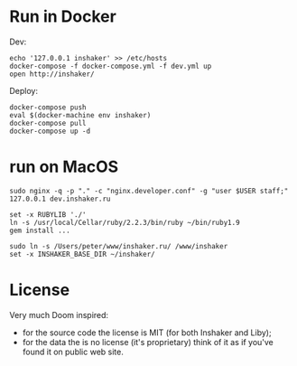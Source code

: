 # Run in Docker

Dev:

    echo '127.0.0.1 inshaker' >> /etc/hosts
    docker-compose -f docker-compose.yml -f dev.yml up
    open http://inshaker/

Deploy:

    docker-compose push
    eval $(docker-machine env inshaker)
    docker-compose pull
    docker-compose up -d


# run on MacOS

	sudo nginx -q -p "." -c "nginx.developer.conf" -g "user $USER staff;"
	127.0.0.1 dev.inshaker.ru

	set -x RUBYLIB './'
	ln -s /usr/local/Cellar/ruby/2.2.3/bin/ruby ~/bin/ruby1.9
	gem install ...

	sudo ln -s /Users/peter/www/inshaker.ru/ /www/inshaker
	set -x INSHAKER_BASE_DIR ~/inshaker/

# License

Very much Doom inspired:
* for the source code the license is MIT (for both Inshaker and Liby);
* for the data the is no license (it's proprietary) think of it as if you've found it on public web site.
